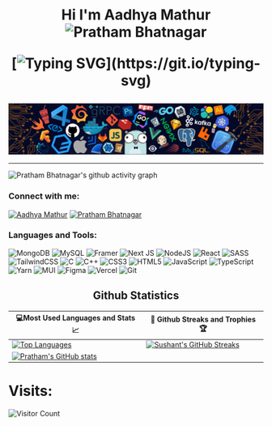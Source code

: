 <h1 align="center">Hi I'm Aadhya Mathur
  
<img src="https://raw.githubusercontent.com/aemmadi/aemmadi/master/wave.gif" alt="Pratham Bhatnagar" width="30px">
  
[![Typing SVG](https://readme-typing-svg.herokuapp.com?font=Montserrat&color=%239333F7&vCenter=true&lines=A+Passionate+Frontend+Developer;)](https://git.io/typing-svg)
</h1>
<p align="center">
  <img src="https://raw.githubusercontent.com/KevinPatel04/KevinPatel04/master/header.png" alt="Pratham Bhatnagar">
 </p>

<hr>




  ![Pratham Bhatnagar's github activity graph](https://activity-graph.herokuapp.com/graph?username=aadhyamathur&theme=react-dark)




<h3 align="left">Connect with me:</h3>
<p align="left">


</a>
  <a href="https://twitter.com/aadhyamathur17" target="blank"
    ><img
      align="center"
      src="https://raw.githubusercontent.com/rahuldkjain/github-profile-readme-generator/master/src/images/icons/Social/twitter.svg"
      alt="Aadhya Mathur"
      height="30"
      width="40"
  /></a>
  <a href="https://www.linkedin.com/in/pratham-bhatnagar/" target="blank"
    ><img
      align="center"
      src="https://raw.githubusercontent.com/rahuldkjain/github-profile-readme-generator/master/src/images/icons/Social/linked-in-alt.svg"
      alt="Pratham Bhatnagar"
      height="30"
      width="40"
  /></a>

</p>
<h3 align="left">Languages and Tools:</h3>

![MongoDB](https://img.shields.io/badge/MongoDB-%234ea94b.svg?style=for-the-badge&logo=mongodb&logoColor=white)
![MySQL](https://img.shields.io/badge/mysql-%2300f.svg?style=for-the-badge&logo=mysql&logoColor=white)
![Framer](https://img.shields.io/badge/Framer-black?style=for-the-badge&logo=framer&logoColor=blue)
![Next JS](https://img.shields.io/badge/Next-black?style=for-the-badge&logo=next.js&logoColor=white)
![NodeJS](https://img.shields.io/badge/node.js-6DA55F?style=for-the-badge&logo=node.js&logoColor=white)
![React](https://img.shields.io/badge/react-%2320232a.svg?style=for-the-badge&logo=react&logoColor=%2361DAFB)
![SASS](https://img.shields.io/badge/SASS-hotpink.svg?style=for-the-badge&logo=SASS&logoColor=white)
![TailwindCSS](https://img.shields.io/badge/tailwindcss-%2338B2AC.svg?style=for-the-badge&logo=tailwind-css&logoColor=white)
![C](https://img.shields.io/badge/c-%2300599C.svg?style=for-the-badge&logo=c&logoColor=white)
![C++](https://img.shields.io/badge/c++-%2300599C.svg?style=for-the-badge&logo=c%2B%2B&logoColor=white)
![CSS3](https://img.shields.io/badge/css3-%231572B6.svg?style=for-the-badge&logo=css3&logoColor=white)
![HTML5](https://img.shields.io/badge/html5-%23E34F26.svg?style=for-the-badge&logo=html5&logoColor=white)
![JavaScript](https://img.shields.io/badge/javascript-%23323330.svg?style=for-the-badge&logo=javascript&logoColor=%23F7DF1E)
![TypeScript](https://img.shields.io/badge/typescript-%23007ACC.svg?style=for-the-badge&logo=typescript&logoColor=white)
![Yarn](https://img.shields.io/badge/yarn-%232C8EBB.svg?style=for-the-badge&logo=yarn&logoColor=white)
![MUI](https://img.shields.io/badge/MUI-%230081CB.svg?style=for-the-badge&logo=mui&logoColor=white)
![Figma](https://img.shields.io/badge/figma-%23F24E1E.svg?style=for-the-badge&logo=figma&logoColor=white)
![Vercel](https://img.shields.io/badge/vercel-%23000000.svg?style=for-the-badge&logo=vercel&logoColor=white)
![Git](https://img.shields.io/badge/git-%23F05033.svg?style=for-the-badge&logo=git&logoColor=white)
  


<h2 align="center">Github Statistics </h2>

|💻Most Used Languages and Stats 📈|🎯 Github Streaks and Trophies 🏆|
|-----------------------------------|----------------------------------|
|[![Top Languages](https://github-readme-stats.vercel.app/api/top-langs/?username=aadhyamathur&show_icons=true&theme=midnight-purple&layout=compact&hide_title=true)](https://github.com/aadhyamathur)|[![Sushant's GitHub Streaks](https://github-readme-streak-stats.herokuapp.com/?user=aadhyamathur&theme=midnight-purple&hide_border=true)](https://github.com/aadhyamathur)
|[![Pratham's GitHub stats](https://github-readme-stats.vercel.app/api?username=aadhyamathur&show_icons=true&theme=midnight-purple&hide_title=true)](https://github.com/aadhyamathur)|
</p>
<h1 >Visits: </h1> 

![Visitor Count](https://profile-counter.glitch.me/aadhyamathur/count.svg)
